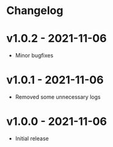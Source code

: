 # Changelog
  
# v1.0.2 - 2021-11-06

- Minor bugfixes

# v1.0.1 - 2021-11-06

- Removed some unnecessary logs

# v1.0.0 - 2021-11-06

- Initial release
